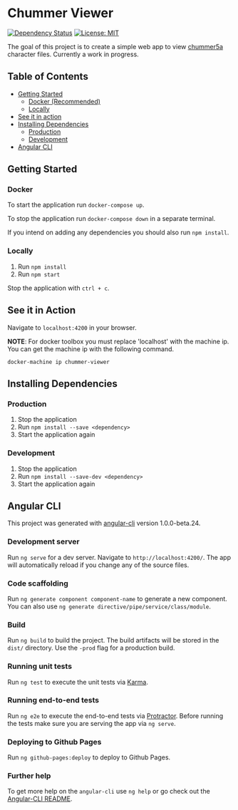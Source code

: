 # Chummer Viewer

[![Dependency Status](https://gemnasium.com/badges/github.com/amrtgaber/chummer-viewer.svg)](https://gemnasium.com/github.com/amrtgaber/chummer-viewer) [![License: MIT](https://img.shields.io/badge/License-MIT-blue.svg)](https://opensource.org/licenses/MIT)

The goal of this project is to create a simple web app to view [chummer5a](https://github.com/chummer5a/chummer5a) character files. Currently a work in progress.

## Table of Contents

* [Getting Started](#getting-started)
  * [Docker (Recommended)](#docker)
  * [Locally](#locally)
* [See it in action](#see-it-in-action)
* [Installing Dependencies](#installing-dependencies)
  * [Production](#production)
  * [Development](#development)
* [Angular CLI](#angular-cli)

## Getting Started

### Docker

To start the application run `docker-compose up`.

To stop the application run `docker-compose down` in a separate terminal.

If you intend on adding any dependencies you should also run `npm install`.

### Locally

1. Run `npm install`
2. Run `npm start`

Stop the application with `ctrl + c`.

## See it in Action

Navigate to `localhost:4200` in your browser.

**NOTE**: For docker toolbox you must replace 'localhost' with the machine ip. You can get the machine ip with the following command.

`docker-machine ip chummer-viewer`

## Installing Dependencies

### Production

1. Stop the application
2. Run `npm install --save <dependency>`
3. Start the application again

### Development

1. Stop the application
2. Run `npm install --save-dev <dependency>`
3. Start the application again

## Angular CLI
This project was generated with [angular-cli](https://github.com/angular/angular-cli) version 1.0.0-beta.24.

### Development server
Run `ng serve` for a dev server. Navigate to `http://localhost:4200/`. The app will automatically reload if you change any of the source files.

### Code scaffolding

Run `ng generate component component-name` to generate a new component. You can also use `ng generate directive/pipe/service/class/module`.

### Build

Run `ng build` to build the project. The build artifacts will be stored in the `dist/` directory. Use the `-prod` flag for a production build.

### Running unit tests

Run `ng test` to execute the unit tests via [Karma](https://karma-runner.github.io).

### Running end-to-end tests

Run `ng e2e` to execute the end-to-end tests via [Protractor](http://www.protractortest.org/).
Before running the tests make sure you are serving the app via `ng serve`.

### Deploying to Github Pages

Run `ng github-pages:deploy` to deploy to Github Pages.

### Further help

To get more help on the `angular-cli` use `ng help` or go check out the [Angular-CLI README](https://github.com/angular/angular-cli/blob/master/README.md).
